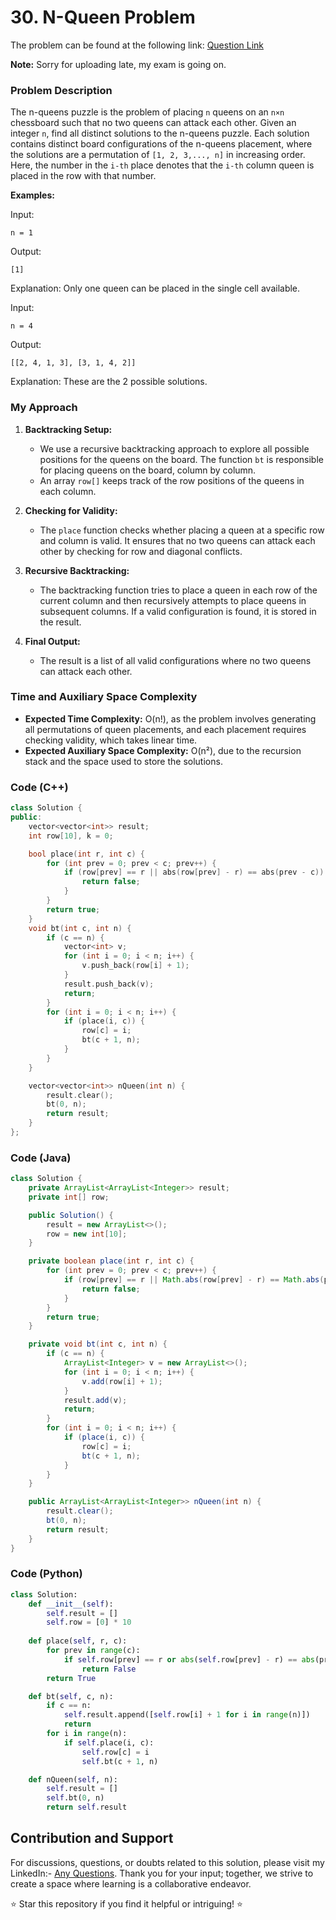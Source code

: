 # **30. N-Queen Problem**

The problem can be found at the following link: [Question Link](https://www.geeksforgeeks.org/problems/n-queen-problem0315/1)

**Note:** Sorry for uploading late, my exam is going on.

### Problem Description

The n-queens puzzle is the problem of placing `n` queens on an `n×n` chessboard such that no two queens can attack each other. Given an integer `n`, find all distinct solutions to the n-queens puzzle. Each solution contains distinct board configurations of the n-queens placement, where the solutions are a permutation of `[1, 2, 3,..., n]` in increasing order. Here, the number in the `i-th` place denotes that the `i-th` column queen is placed in the row with that number.

**Examples:**

Input:
```
n = 1
```
Output:
```
[1]
```
Explanation: Only one queen can be placed in the single cell available.

Input:
```
n = 4
```
Output:
```
[[2, 4, 1, 3], [3, 1, 4, 2]]
```
Explanation: These are the 2 possible solutions.

### My Approach

1. **Backtracking Setup:**
   - We use a recursive backtracking approach to explore all possible positions for the queens on the board. The function `bt` is responsible for placing queens on the board, column by column.
   - An array `row[]` keeps track of the row positions of the queens in each column.

2. **Checking for Validity:**
   - The `place` function checks whether placing a queen at a specific row and column is valid. It ensures that no two queens can attack each other by checking for row and diagonal conflicts.

3. **Recursive Backtracking:**
   - The backtracking function tries to place a queen in each row of the current column and then recursively attempts to place queens in subsequent columns. If a valid configuration is found, it is stored in the result.

4. **Final Output:**
   - The result is a list of all valid configurations where no two queens can attack each other.

### Time and Auxiliary Space Complexity

- **Expected Time Complexity:** O(n!), as the problem involves generating all permutations of queen placements, and each placement requires checking validity, which takes linear time.
- **Expected Auxiliary Space Complexity:** O(n²), due to the recursion stack and the space used to store the solutions.

### Code (C++)

```cpp
class Solution {
public:
    vector<vector<int>> result;
    int row[10], k = 0;

    bool place(int r, int c) {
        for (int prev = 0; prev < c; prev++) {
            if (row[prev] == r || abs(row[prev] - r) == abs(prev - c)) {
                return false;
            }
        }
        return true;
    }
    void bt(int c, int n) {
        if (c == n) {
            vector<int> v;
            for (int i = 0; i < n; i++) {
                v.push_back(row[i] + 1);
            }
            result.push_back(v);
            return; 
        }
        for (int i = 0; i < n; i++) {
            if (place(i, c)) {
                row[c] = i;
                bt(c + 1, n);
            }
        }
    }

    vector<vector<int>> nQueen(int n) {
        result.clear();
        bt(0, n);
        return result;
    }
};
```

### Code (Java)

```java
class Solution {
    private ArrayList<ArrayList<Integer>> result;
    private int[] row;

    public Solution() {
        result = new ArrayList<>();
        row = new int[10];
    }

    private boolean place(int r, int c) {
        for (int prev = 0; prev < c; prev++) {
            if (row[prev] == r || Math.abs(row[prev] - r) == Math.abs(prev - c)) {
                return false;
            }
        }
        return true;
    }

    private void bt(int c, int n) {
        if (c == n) {
            ArrayList<Integer> v = new ArrayList<>();
            for (int i = 0; i < n; i++) {
                v.add(row[i] + 1);
            }
            result.add(v);
            return;
        }
        for (int i = 0; i < n; i++) {
            if (place(i, c)) {
                row[c] = i;
                bt(c + 1, n);
            }
        }
    }

    public ArrayList<ArrayList<Integer>> nQueen(int n) {
        result.clear();
        bt(0, n);
        return result;
    }
}
```

### Code (Python)

```python
class Solution:
    def __init__(self):
        self.result = []
        self.row = [0] * 10
    
    def place(self, r, c):
        for prev in range(c):
            if self.row[prev] == r or abs(self.row[prev] - r) == abs(prev - c):
                return False
        return True

    def bt(self, c, n):
        if c == n:
            self.result.append([self.row[i] + 1 for i in range(n)])
            return
        for i in range(n):
            if self.place(i, c):
                self.row[c] = i
                self.bt(c + 1, n)

    def nQueen(self, n):
        self.result = []
        self.bt(0, n)
        return self.result
```

## Contribution and Support

For discussions, questions, or doubts related to this solution, please visit my LinkedIn:- [Any Questions](https://www.linkedin.com/in/het-patel-8b110525a/). Thank you for your input; together, we strive to create a space where learning is a collaborative endeavor.

⭐ Star this repository if you find it helpful or intriguing! ⭐

